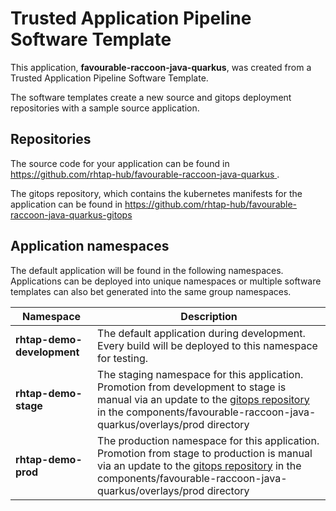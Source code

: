 # Trusted Application Pipeline Software Template

This application, **favourable-raccoon-java-quarkus**, was created from a Trusted Application Pipeline Software Template.

The software templates create a new source and gitops deployment repositories with a sample source application. 

## Repositories

The source code for your application can be found in [https://github.com/rhtap-hub/favourable-raccoon-java-quarkus ](https://github.com/rhtap-hub/favourable-raccoon-java-quarkus ).
 
The gitops repository, which contains the kubernetes manifests for the application can be found in 
[https://github.com/rhtap-hub/favourable-raccoon-java-quarkus-gitops ](https://github.com/rhtap-hub/favourable-raccoon-java-quarkus-gitops ) 

## Application namespaces 

The default application will be found in the following namespaces. Applications can be deployed into unique namespaces or multiple software templates can also bet generated into the same group namespaces.  

|  Namespace   |  Description   |  
| -------- | -------- |   
| **rhtap-demo-development** | The default application during development. Every build will be deployed to this namespace for testing. | 
| **rhtap-demo-stage** | The staging namespace for this application. Promotion from development to stage is manual via an update to the [gitops repository](https://github.com/rhtap-hub/favourable-raccoon-java-quarkus-gitops ) in the components/favourable-raccoon-java-quarkus/overlays/prod directory |  
| **rhtap-demo-prod** | The production namespace for this application. Promotion from stage to production is manual via an update to the [gitops repository](https://github.com/rhtap-hub/favourable-raccoon-java-quarkus-gitops ) in the components/favourable-raccoon-java-quarkus/overlays/prod directory | 